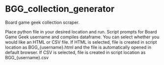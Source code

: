 # BGG_collection_generator

Board game geek collection scraper.

Place python file in your desired location and run.  Script prompts for Board Game Geek username and compiles dataframe.  You can select whether you would like an HTML or CSV file.
If HTML is selected, file is created in script location as BGG_{username}.html and the file is automatically opened in default browser.
If CSV is selected, file is created in script location as BGG_{username}.csv

